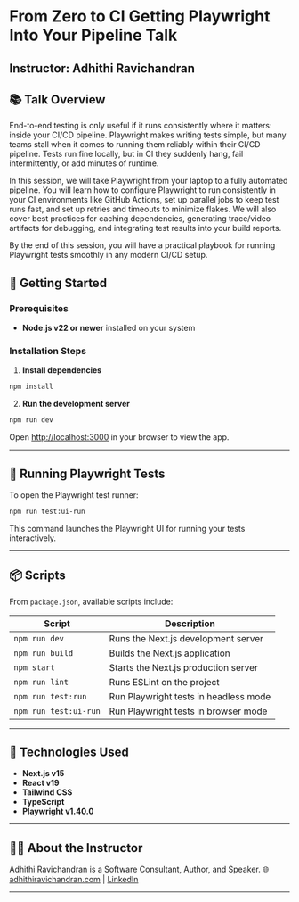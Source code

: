 # From Zero to CI Getting Playwright Into Your Pipeline Talk

## Instructor: Adhithi Ravichandran

## 📚 Talk Overview

End-to-end testing is only useful if it runs consistently where it matters: inside your CI/CD pipeline. Playwright makes writing tests simple, but many teams stall when it comes to running them reliably within their CI/CD pipeline. Tests run fine locally, but in CI they suddenly hang, fail intermittently, or add minutes of runtime.

In this session, we will take Playwright from your laptop to a fully automated pipeline. You will learn how to configure Playwright to run consistently in your CI environments like GitHub Actions, set up parallel jobs to keep test runs fast, and set up retries and timeouts to minimize flakes. We will also cover best practices for caching dependencies, generating trace/video artifacts for debugging, and integrating test results into your build reports.

By the end of this session, you will have a practical playbook for running Playwright tests smoothly in any modern CI/CD setup.

## 🚀 Getting Started

### Prerequisites

* **Node.js v22 or newer** installed on your system

### Installation Steps


1. **Install dependencies**

```bash
npm install
```

2. **Run the development server**

```bash
npm run dev
```

Open [http://localhost:3000](http://localhost:3000) in your browser to view the app.

---

## 🧪 Running Playwright Tests

To open the Playwright test runner:

```bash
npm run test:ui-run
```

This command launches the Playwright UI for running your tests interactively.

---

## 📦 Scripts

From `package.json`, available scripts include:

| Script            | Description                          |
| ----------------- | ------------------------------------ |
| `npm run dev`     | Runs the Next.js development server  |
| `npm run build`   | Builds the Next.js application       |
| `npm start`       | Starts the Next.js production server |
| `npm run lint`    | Runs ESLint on the project           |
| `npm run test:run`  | Run Playwright tests in headless mode|
| `npm run test:ui-run`| Run Playwright tests in browser mode|


---

## 🔧 Technologies Used

* **Next.js v15**
* **React v19**
* **Tailwind CSS**
* **TypeScript**
* **Playwright v1.40.0**

---

## 👩‍💻 About the Instructor

Adhithi Ravichandran is a Software Consultant, Author, and Speaker.
🌐 [adhithiravichandran.com](https://www.adhithiravichandran.com) | [LinkedIn](https://www.linkedin.com/in/adhithi/)

---
